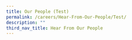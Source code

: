 ```yaml
---
title: Our People (Test)
permalink: /careers/Hear-From-Our-People/Test/
description: ""
third_nav_title: Hear From Our People
---
```

